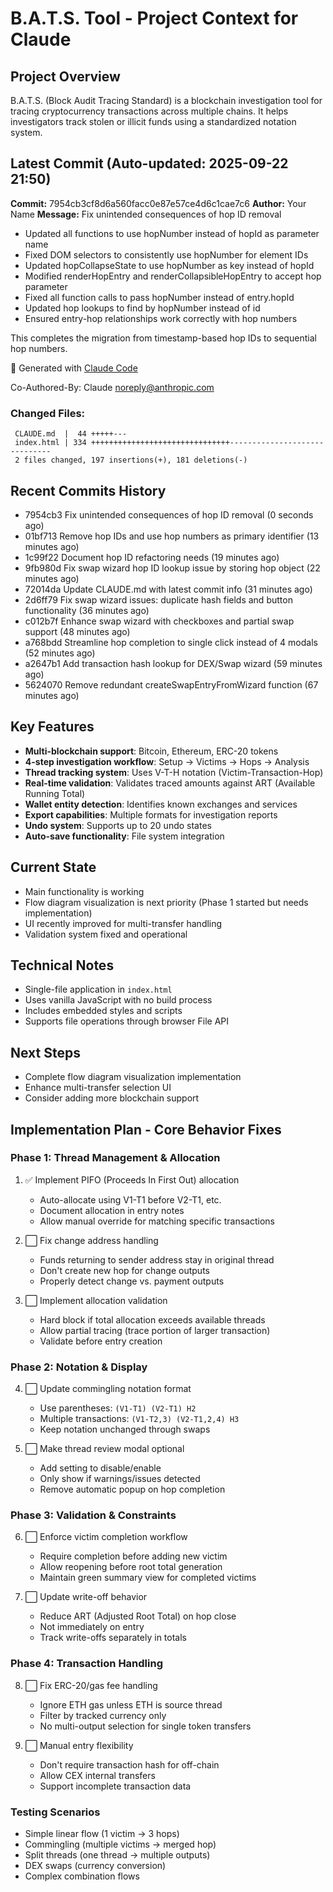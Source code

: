 # B.A.T.S. Tool - Project Context for Claude

## Project Overview
B.A.T.S. (Block Audit Tracing Standard) is a blockchain investigation tool for tracing cryptocurrency transactions across multiple chains. It helps investigators track stolen or illicit funds using a standardized notation system.

## Latest Commit (Auto-updated: 2025-09-22 21:50)

**Commit:** 7954cb3cf8d6a560facc0e87e57ce4d6c1cae7c6
**Author:** Your Name
**Message:** Fix unintended consequences of hop ID removal

- Updated all functions to use hopNumber instead of hopId as parameter name
- Fixed DOM selectors to consistently use hopNumber for element IDs
- Updated hopCollapseState to use hopNumber as key instead of hopId
- Modified renderHopEntry and renderCollapsibleHopEntry to accept hop parameter
- Fixed all function calls to pass hopNumber instead of entry.hopId
- Updated hop lookups to find by hopNumber instead of id
- Ensured entry-hop relationships work correctly with hop numbers

This completes the migration from timestamp-based hop IDs to sequential hop numbers.

🤖 Generated with [Claude Code](https://claude.ai/code)

Co-Authored-By: Claude <noreply@anthropic.com>

### Changed Files:
```
 CLAUDE.md  |  44 +++++---
 index.html | 334 +++++++++++++++++++++++++++++++------------------------------
 2 files changed, 197 insertions(+), 181 deletions(-)
```

## Recent Commits History

- 7954cb3 Fix unintended consequences of hop ID removal (0 seconds ago)
- 01bf713 Remove hop IDs and use hop numbers as primary identifier (13 minutes ago)
- 1c99f22 Document hop ID refactoring needs (19 minutes ago)
- 9fb980d Fix swap wizard hop ID lookup issue by storing hop object (22 minutes ago)
- 72014da Update CLAUDE.md with latest commit info (31 minutes ago)
- 2d6ff79 Fix swap wizard issues: duplicate hash fields and button functionality (36 minutes ago)
- c012b7f Enhance swap wizard with checkboxes and partial swap support (48 minutes ago)
- a768bdd Streamline hop completion to single click instead of 4 modals (52 minutes ago)
- a2647b1 Add transaction hash lookup for DEX/Swap wizard (59 minutes ago)
- 5624070 Remove redundant createSwapEntryFromWizard function (67 minutes ago)

## Key Features
- **Multi-blockchain support**: Bitcoin, Ethereum, ERC-20 tokens
- **4-step investigation workflow**: Setup → Victims → Hops → Analysis
- **Thread tracking system**: Uses V-T-H notation (Victim-Transaction-Hop)
- **Real-time validation**: Validates traced amounts against ART (Available Running Total)
- **Wallet entity detection**: Identifies known exchanges and services
- **Export capabilities**: Multiple formats for investigation reports
- **Undo system**: Supports up to 20 undo states
- **Auto-save functionality**: File system integration

## Current State
- Main functionality is working
- Flow diagram visualization is next priority (Phase 1 started but needs implementation)
- UI recently improved for multi-transfer handling
- Validation system fixed and operational

## Technical Notes
- Single-file application in `index.html`
- Uses vanilla JavaScript with no build process
- Includes embedded styles and scripts
- Supports file operations through browser File API

## Next Steps
- Complete flow diagram visualization implementation
- Enhance multi-transfer selection UI
- Consider adding more blockchain support

## Implementation Plan - Core Behavior Fixes

### Phase 1: Thread Management & Allocation
1. ✅ Implement PIFO (Proceeds In First Out) allocation
   - Auto-allocate using V1-T1 before V2-T1, etc.
   - Document allocation in entry notes
   - Allow manual override for matching specific transactions

2. ⬜ Fix change address handling
   - Funds returning to sender address stay in original thread
   - Don't create new hop for change outputs
   - Properly detect change vs. payment outputs

3. ⬜ Implement allocation validation
   - Hard block if total allocation exceeds available threads
   - Allow partial tracing (trace portion of larger transaction)
   - Validate before entry creation

### Phase 2: Notation & Display
4. ⬜ Update commingling notation format
   - Use parentheses: `(V1-T1) (V2-T1) H2`
   - Multiple transactions: `(V1-T2,3) (V2-T1,2,4) H3`
   - Keep notation unchanged through swaps

5. ⬜ Make thread review modal optional
   - Add setting to disable/enable
   - Only show if warnings/issues detected
   - Remove automatic popup on hop completion

### Phase 3: Validation & Constraints
6. ⬜ Enforce victim completion workflow
   - Require completion before adding new victim
   - Allow reopening before root total generation
   - Maintain green summary view for completed victims

7. ⬜ Update write-off behavior
   - Reduce ART (Adjusted Root Total) on hop close
   - Not immediately on entry
   - Track write-offs separately in totals

### Phase 4: Transaction Handling
8. ⬜ Fix ERC-20/gas fee handling
   - Ignore ETH gas unless ETH is source thread
   - Filter by tracked currency only
   - No multi-output selection for single token transfers

9. ⬜ Manual entry flexibility
   - Don't require transaction hash for off-chain
   - Allow CEX internal transfers
   - Support incomplete transaction data

### Testing Scenarios
- Simple linear flow (1 victim → 3 hops)
- Commingling (multiple victims → merged hop)
- Split threads (one thread → multiple outputs)
- DEX swaps (currency conversion)
- Complex combination flows

